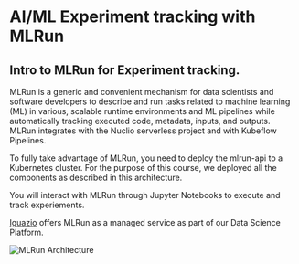 # AI/ML Experiment tracking with MLRun

## Intro to MLRun for Experiment tracking. 

MLRun is a generic and convenient mechanism for data scientists and software developers to describe and run tasks related to machine learning (ML) in various, scalable runtime environments and ML pipelines while automatically tracking executed code, metadata, inputs, and outputs. MLRun integrates with the Nuclio serverless project and with Kubeflow Pipelines.

To fully take advantage of MLRun, you need to deploy the mlrun-api to a Kubernetes cluster. For the purpose of this course, we deployed all the components as described in this architecture.

You will interact with MLRun through Jupyter Notebooks to execute and track experiements. 

<a href="https://www.iguazio.com">Iguazio</a> offers MLRun as a managed service as part of our Data Science Platform.

![MLRun Architecture](https://github.com/marcelonyc/iguazio-katacoda/blob/master/mlrun/assets/MLRunArchitecture.png?raw=true)
